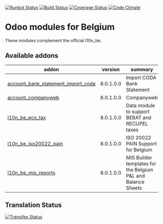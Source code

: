 [![Runbot Status](https://runbot.odoo-community.org/runbot/badge/flat/119/8.0.svg)](https://runbot.odoo-community.org/runbot/repo/github-com-oca-l10n-belgium-119)
[![Build Status](https://travis-ci.org/OCA/l10n-belgium.svg?branch=8.0)](https://travis-ci.org/OCA/l10n-belgium)
[![Coverage Status](https://coveralls.io/repos/OCA/l10n-belgium/badge.png?branch=8.0)](https://coveralls.io/r/OCA/l10n-belgium?branch=8.0)
[![Code Climate](https://codeclimate.com/github/OCA/l10n-belgium/badges/gpa.svg)](https://codeclimate.com/github/OCA/l10n-belgium)

Odoo modules for Belgium
========================

These modules complement the official l10n_be.


[//]: # (addons)
Available addons
----------------
addon | version | summary
--- | --- | ---
[account_bank_statement_import_coda](account_bank_statement_import_coda/) | 8.0.1.0.0 | Import CODA Bank Statement
[account_companyweb](account_companyweb/) | 8.0.1.0.0 | Companyweb
[l10n_be_eco_tax](l10n_be_eco_tax/) | 8.0.1.0.0 | Data module to support BEBAT and RECUPEL taxes
[l10n_be_iso20022_pain](l10n_be_iso20022_pain/) | 8.0.1.0.0 | ISO 20022 PAIN Support for Belgium
[l10n_be_mis_reports](l10n_be_mis_reports/) | 8.0.1.0.0 | MIS Builder templates for the Belgium P&L and Balance Sheets

[//]: # (end addons)

Translation Status
------------------
[![Transifex Status](https://www.transifex.com/projects/p/OCA-l10n-belgium-8-0/chart/image_png)](https://www.transifex.com/projects/p/OCA-l10n-belgium-8-0)
